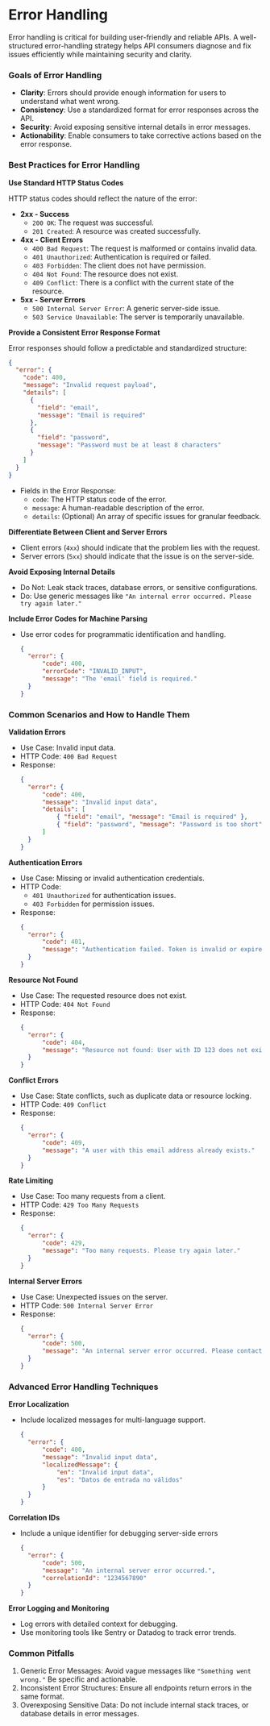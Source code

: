 # Error Handling

Error handling is critical for building user-friendly and reliable APIs. A well-structured error-handling strategy helps API consumers diagnose and fix issues efficiently while maintaining security and clarity.

### Goals of Error Handling
* **Clarity**: Errors should provide enough information for users to understand what went wrong.
* **Consistency**: Use a standardized format for error responses across the API.
* **Security**: Avoid exposing sensitive internal details in error messages.
* **Actionability**: Enable consumers to take corrective actions based on the error response.

### Best Practices for Error Handling

**Use Standard HTTP Status Codes**

HTTP status codes should reflect the nature of the error:
* **2xx - Success**
    - `200 OK`: The request was successful.
    - `201 Created`: A resource was created successfully.
* **4xx - Client Errors**
    - `400 Bad Request`: The request is malformed or contains invalid data.
    - `401 Unauthorized`: Authentication is required or failed.
    - `403 Forbidden`: The client does not have permission.
    - `404 Not Found`: The resource does not exist.
    - `409 Conflict`: There is a conflict with the current state of the resource.
* **5xx - Server Errors**
    - `500 Internal Server Error`: A generic server-side issue.
    - `503 Service Unavailable`: The server is temporarily unavailable.

**Provide a Consistent Error Response Format**

Error responses should follow a predictable and standardized structure:
```json
{
  "error": {
    "code": 400,
    "message": "Invalid request payload",
    "details": [
      {
        "field": "email",
        "message": "Email is required"
      },
      {
        "field": "password",
        "message": "Password must be at least 8 characters"
      }
    ]
  }
}
```

* Fields in the Error Response:
    * `code`: The HTTP status code of the error.
    * `message`: A human-readable description of the error.
    * `details`: (Optional) An array of specific issues for granular feedback.

**Differentiate Between Client and Server Errors**

* Client errors (`4xx`) should indicate that the problem lies with the request.
* Server errors (`5xx`) should indicate that the issue is on the server-side.

**Avoid Exposing Internal Details**

* Do Not: Leak stack traces, database errors, or sensitive configurations.
* Do: Use generic messages like `"An internal error occurred. Please try again later."`

**Include Error Codes for Machine Parsing**

* Use error codes for programmatic identification and handling.
  ```json
  {
    "error": {
        "code": 400,
        "errorCode": "INVALID_INPUT",
        "message": "The 'email' field is required."
    }
  }
  ```

### Common Scenarios and How to Handle Them

**Validation Errors**
* Use Case: Invalid input data.
* HTTP Code: `400 Bad Request`
* Response:
  ```json
  {
    "error": {
        "code": 400,
        "message": "Invalid input data",
        "details": [
            { "field": "email", "message": "Email is required" },
            { "field": "password", "message": "Password is too short" }
        ]
    }
  }
  ```

**Authentication Errors**
* Use Case: Missing or invalid authentication credentials.
* HTTP Code: 
    * `401 Unauthorized` for authentication issues.
    * `403 Forbidden` for permission issues.
* Response:
  ```json
  {
    "error": {
        "code": 401,
        "message": "Authentication failed. Token is invalid or expired."
    }
  }
  ```

**Resource Not Found**
* Use Case: The requested resource does not exist.
* HTTP Code: `404 Not Found`
* Response:
  ```json
  {
    "error": {
        "code": 404,
        "message": "Resource not found: User with ID 123 does not exist."
    }
  }
  ```

**Conflict Errors**
* Use Case: State conflicts, such as duplicate data or resource locking.
* HTTP Code: `409 Conflict`
* Response:
  ```json
  {
    "error": {
        "code": 409,
        "message": "A user with this email address already exists."
    }
  }
  ```

**Rate Limiting**
* Use Case: Too many requests from a client.
* HTTP Code: `429 Too Many Requests`
* Response:
  ```json
  {
    "error": {
        "code": 429,
        "message": "Too many requests. Please try again later."
    }
  }
  ```

**Internal Server Errors**
* Use Case: Unexpected issues on the server.
* HTTP Code: `500 Internal Server Error`
* Response:
  ```json
  {
    "error": {
        "code": 500,
        "message": "An internal server error occurred. Please contact support."
    }
  }
  ```

### Advanced Error Handling Techniques

**Error Localization**
* Include localized messages for multi-language support.
  ```json
  {
    "error": {
        "code": 400,
        "message": "Invalid input data",
        "localizedMessage": {
            "en": "Invalid input data",
            "es": "Datos de entrada no válidos"
        }
    }
  }
  ```

**Correlation IDs**
* Include a unique identifier for debugging server-side errors
  ```json
  {
    "error": {
        "code": 500,
        "message": "An internal server error occurred.",
        "correlationId": "1234567890"
    }
  }
  ```

**Error Logging and Monitoring**
* Log errors with detailed context for debugging.
* Use monitoring tools like Sentry or Datadog to track error trends.


### Common Pitfalls 
1. Generic Error Messages: Avoid vague messages like `"Something went wrong."` Be specific and actionable.
2. Inconsistent Error Structures: Ensure all endpoints return errors in the same format.
3. Overexposing Sensitive Data: Do not include internal stack traces, or database details in error messages.
